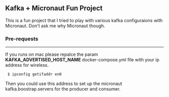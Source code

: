 ## Kafka + Micronaut Fun Project
This is a fun project that I tried to play with various kafka configuraions
with Micronaut. Don't ask me why Micronaut though.

### Pre-requests
---
If you runs on mac please repalce the param **KAFKA_ADVERTISED_HOST_NAME** docker-compose.yml file
with your ip address for wireless. 
```shell script
 $ ipconfig getifaddr en0                                                                                                                                                            
```
Then you could use this address to set up the micronaut kafka.boostrap.servers for the producer
and consumer.

